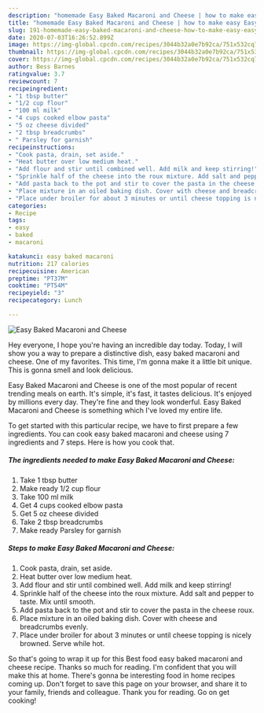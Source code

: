 ```yaml
---
description: "homemade Easy Baked Macaroni and Cheese | how to make easy Easy Baked Macaroni and Cheese"
title: "homemade Easy Baked Macaroni and Cheese | how to make easy Easy Baked Macaroni and Cheese"
slug: 191-homemade-easy-baked-macaroni-and-cheese-how-to-make-easy-easy-baked-macaroni-and-cheese
date: 2020-07-03T16:26:52.899Z
image: https://img-global.cpcdn.com/recipes/3044b32a0e7b92ca/751x532cq70/easy-baked-macaroni-and-cheese-recipe-main-photo.jpg
thumbnail: https://img-global.cpcdn.com/recipes/3044b32a0e7b92ca/751x532cq70/easy-baked-macaroni-and-cheese-recipe-main-photo.jpg
cover: https://img-global.cpcdn.com/recipes/3044b32a0e7b92ca/751x532cq70/easy-baked-macaroni-and-cheese-recipe-main-photo.jpg
author: Bess Barnes
ratingvalue: 3.7
reviewcount: 7
recipeingredient:
- "1 tbsp butter"
- "1/2 cup flour"
- "100 ml milk"
- "4 cups cooked elbow pasta"
- "5 oz cheese divided"
- "2 tbsp breadcrumbs"
- " Parsley for garnish"
recipeinstructions:
- "Cook pasta, drain, set aside."
- "Heat butter over low medium heat."
- "Add flour and stir until combined well. Add milk and keep stirring!"
- "Sprinkle half of the cheese into the roux mixture. Add salt and pepper to taste. Mix until smooth."
- "Add pasta back to the pot and stir to cover the pasta in the cheese roux."
- "Place mixture in an oiled baking dish. Cover with cheese and breadcrumbs evenly."
- "Place under broiler for about 3 minutes or until cheese topping is nicely browned. Serve while hot."
categories:
- Recipe
tags:
- easy
- baked
- macaroni

katakunci: easy baked macaroni 
nutrition: 217 calories
recipecuisine: American
preptime: "PT37M"
cooktime: "PT54M"
recipeyield: "3"
recipecategory: Lunch

---
```



![Easy Baked Macaroni and Cheese](https://img-global.cpcdn.com/recipes/3044b32a0e7b92ca/751x532cq70/easy-baked-macaroni-and-cheese-recipe-main-photo.jpg)

Hey everyone, I hope you're having an incredible day today. Today, I will show you a way to prepare a distinctive dish, easy baked macaroni and cheese. One of my favorites. This time, I'm gonna make it a little bit unique. This is gonna smell and look delicious.

Easy Baked Macaroni and Cheese is one of the most popular of recent trending meals on earth. It's simple, it's fast, it tastes delicious. It's enjoyed by millions every day. They're fine and they look wonderful. Easy Baked Macaroni and Cheese is something which I've loved my entire life.




To get started with this particular recipe, we have to first prepare a few ingredients. You can cook easy baked macaroni and cheese using 7 ingredients and 7 steps. Here is how you cook that.

<!--inarticleads1-->

##### The ingredients needed to make Easy Baked Macaroni and Cheese:

1. Take 1 tbsp butter
1. Make ready 1/2 cup flour
1. Take 100 ml milk
1. Get 4 cups cooked elbow pasta
1. Get 5 oz cheese divided
1. Take 2 tbsp breadcrumbs
1. Make ready  Parsley for garnish




<!--inarticleads2-->

##### Steps to make Easy Baked Macaroni and Cheese:

1. Cook pasta, drain, set aside.
1. Heat butter over low medium heat.
1. Add flour and stir until combined well. Add milk and keep stirring!
1. Sprinkle half of the cheese into the roux mixture. Add salt and pepper to taste. Mix until smooth.
1. Add pasta back to the pot and stir to cover the pasta in the cheese roux.
1. Place mixture in an oiled baking dish. Cover with cheese and breadcrumbs evenly.
1. Place under broiler for about 3 minutes or until cheese topping is nicely browned. Serve while hot.




So that's going to wrap it up for this Best food easy baked macaroni and cheese recipe. Thanks so much for reading. I'm confident that you will make this at home. There's gonna be interesting food in home recipes coming up. Don't forget to save this page on your browser, and share it to your family, friends and colleague. Thank you for reading. Go on get cooking!

